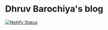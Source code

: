 # Dhruv Barochiya's blog
[![Netlify Status](https://api.netlify.com/api/v1/badges/c121e552-e045-412a-ac99-f0e29124fa19/deploy-status)](https://app.netlify.com/sites/dbarochiya/deploys)
